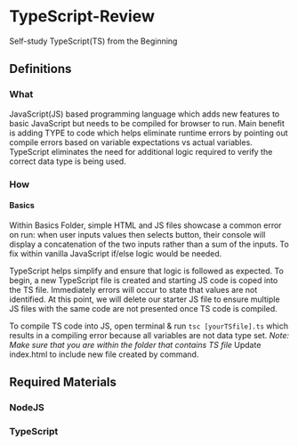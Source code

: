# TypeScript-Review

Self-study TypeScript(TS) from the Beginning

## Definitions

### What

JavaScript(JS) based programming language which adds new features to basic JavaScript but needs to be compiled for browser to run. Main benefit is adding TYPE to code which helps eliminate runtime errors by pointing out compile errors based on variable expectations vs actual variables. TypeScript eliminates the need for additional logic required to verify the correct data type is being used.

### How

#### Basics

Within Basics Folder, simple HTML and JS files showcase a common error on run: when user inputs values then selects button, their console will display a concatenation of the two inputs rather than a sum of the inputs. To fix within vanilla JavaScript if/else logic would be needed.

TypeScript helps simplify and ensure that logic is followed as expected. To begin, a new TypeScript file is created and starting JS code is coped into the TS file. Immediately errors will occur to state that values are not identified. At this point, we will delete our starter JS file to ensure multiple JS files with the same code are not presented once TS code is compiled.

To compile TS code into JS, open terminal & run `tsc [yourTSfile].ts` which results in a compiling error because all variables are not data type set. _Note: Make sure that you are within the folder that contains TS file_ Update index.html to include new file created by command.

## Required Materials

### NodeJS

### TypeScript
